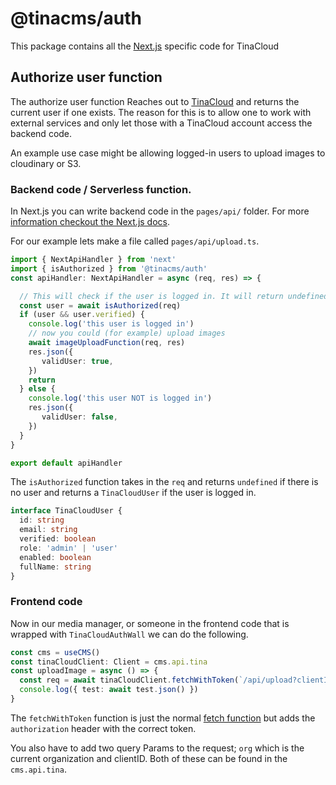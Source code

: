 # @tinacms/auth
This package contains all the [Next.js](https://nextjs.org/) specific code for TinaCloud

## Authorize user function

The authorize user function Reaches out to [TinaCloud](https://tina.io/cloud/) and returns the current user if one exists. The reason for this is to allow one to work with external services and only let those with a TinaCloud account access the backend code.

An example use case might be allowing logged-in users to upload images to cloudinary or S3.

### Backend code / Serverless function.

In Next.js you can write backend code in the `pages/api/` folder. For more [information checkout the Next.js docs](https://nextjs.org/docs/api-routes/introduction).

For our example lets make a file called `pages/api/upload.ts`.

```ts
import { NextApiHandler } from 'next'
import { isAuthorized } from '@tinacms/auth'
const apiHandler: NextApiHandler = async (req, res) => {

  // This will check if the user is logged in. It will return undefined if the user token is not valid
  const user = await isAuthorized(req)
  if (user && user.verified) {
    console.log('this user is logged in')
    // now you could (for example) upload images
    await imageUploadFunction(req, res)
    res.json({
       validUser: true,
    })
    return
  } else {
    console.log('this user NOT is logged in')
    res.json({
       validUser: false,
    })
  }
}

export default apiHandler
```

The `isAuthorized` function takes in the `req`  and returns `undefined` if there is no user and returns a `TinaCloudUser` if the user is logged in.

```ts
interface TinaCloudUser {
  id: string
  email: string
  verified: boolean
  role: 'admin' | 'user'
  enabled: boolean
  fullName: string
}
```

### Frontend code
Now in our media manager, or someone in the frontend code that is wrapped with `TinaCloudAuthWall` we can do the following.

```ts
const cms = useCMS()
const tinaCloudClient: Client = cms.api.tina
const uploadImage = async () => {
  const req = await tinaCloudClient.fetchWithToken(`/api/upload?clientID=${tinaCloudClient.clientId}`)
  console.log({ test: await test.json() })
}
```
The `fetchWithToken` function is just the normal [fetch function](https://developer.mozilla.org/en-US/docs/Web/API/Fetch_API/Using_Fetch) but adds the `authorization` header with the correct token.

You also have to add two query Params to the request; `org` which is the current organization and clientID. Both of these can be found in the `cms.api.tina`.
